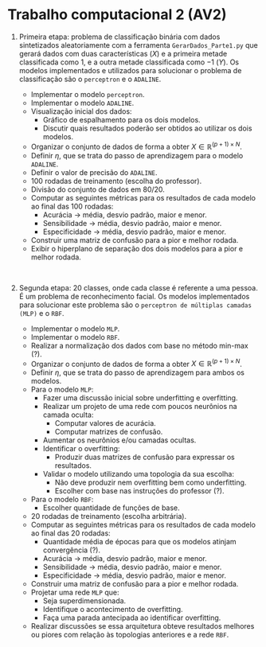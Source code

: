 # Trabalho computacional 2 (AV2)

1. Primeira etapa: problema de classificação binária com dados sintetizados aleatoriamente com a ferramenta `GerarDados_Parte1.py` que gerará dados com duas características $(X)$ e a primeira metade classificada como $1$, e a outra metade classificada como $-1$ $(Y)$. Os modelos implementados e utilizados para solucionar o problema de classificação são o `perceptron` e o `ADALINE`.

    - Implementar o modelo `perceptron`.
    - Implementar o modelo `ADALINE`.
    - Visualização inicial dos dados:
        - Gráfico de espalhamento para os dois modelos.
        - Discutir quais resultados poderão ser obtidos ao utilizar os dois modelos.
    - Organizar o conjunto de dados de forma a obter $X\in\mathbb{R}^{(p+1)\times N}$.
    - Definir $\eta$, que se trata do passo de aprendizagem para o modelo `ADALINE`.
    - Definir o valor de precisão do `ADALINE`.
    - $100$ rodadas de treinamento (escolha do professor).
    - Divisão do conjunto de dados em $80/20$.
    - Computar as seguintes métricas para os resultados de cada modelo ao final das $100$ rodadas:
        - Acurácia -> média, desvio padrão, maior e menor.
        - Sensibilidade -> média, desvio padrão, maior e menor.
        - Especificidade -> média, desvio padrão, maior e menor.
    - Construir uma matriz de confusão para a pior e melhor rodada.
    - Exibir o hiperplano de separação dos dois modelos para a pior e melhor rodada.

<br>

2. Segunda etapa: $20$ classes, onde cada classe é referente a uma pessoa. É um problema de reconhecimento facial. Os modelos implementados para solucionar este problema são o `perceptron de múltiplas camadas (MLP)` e o `RBF`.

    - Implementar o modelo `MLP`.
    - Implementar o modelo `RBF`.
    - Realizar a normalização dos dados com base no método min-max (?).
    - Organizar o conjunto de dados de forma a obter $X\in\mathbb{R}^{(p+1)\times N}$.
    - Definir $\eta$, que se trata do passo de aprendizagem para ambos os modelos.
    - Para o modelo `MLP`:
        - Fazer uma discussão inicial sobre underfitting e overfitting.
        - Realizar um projeto de uma rede com poucos neurônios na camada oculta:
            - Computar valores de acurácia.
            - Computar matrizes de confusão.
        - Aumentar os neurônios e/ou camadas ocultas.
        - Identificar o overfitting:
            - Produzir duas matrizes de confusão para expressar os resultados.
        - Validar o modelo utilizando uma topologia da sua escolha:
            - Não deve produzir nem overfitting bem como underfitting.
            - Escolher com base nas instruções do professor (?).
    - Para o modelo `RBF`:
        - Escolher quantidade de funções de base.
    - $20$ rodadas de treinamento (escolha arbitrária).
    - Computar as seguintes métricas para os resultados de cada modelo ao final das $20$ rodadas:
        - Quantidade média de épocas para que os modelos atinjam convergência (?).
        - Acurácia -> média, desvio padrão, maior e menor.
        - Sensibilidade -> média, desvio padrão, maior e menor.
        - Especificidade -> média, desvio padrão, maior e menor.
    - Construir uma matriz de confusão para a pior e melhor rodada.
    - Projetar uma rede `MLP` que:
        - Seja superdimensionada.
        - Identifique o acontecimento de overfitting.
        - Faça uma parada antecipada ao identificar overfitting.
    - Realizar discussões se essa arquitetura obteve resultados melhores ou piores com relação às topologias anteriores e a rede `RBF`.
